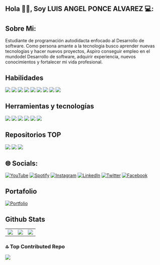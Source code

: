 ## Hola 👋🏻, Soy LUIS ANGEL PONCE ALVAREZ 💻:

## Sobre Mi:

Estudiante de programación autodidacta enfocado al Desarrollo de software. Como persona amante a la tecnologia busco aprender nuevas tecnologias y hacer nuevos proyectos, Aspiro conseguir empleo en el mundodel Desarrollo de software, adquirir experiencia, nuevos conocimientos y fortalecer mi vida profesional.

## Habilidades

<p>
  <img src="https://img.shields.io/badge/JavaScript-323330?style=for-the-badge&logo=javascript&logoColor=F7DF1E"/>
  <img src="https://img.shields.io/badge/Python-14354C?style=for-the-badge&logo=python&logoColor=white">
  <img src="https://img.shields.io/badge/HTML5-E34F26?style=for-the-badge&logo=html5&logoColor=white">
  <img src="https://img.shields.io/badge/CSS3-1572B6?style=for-the-badge&logo=css3&logoColor=white">
  <img src="https://img.shields.io/badge/React-20232A?style=for-the-badge&logo=react&logoColor=61DAFB">
  <img src="https://img.shields.io/badge/Markdown-000000?style=for-the-badge&logo=markdown&logoColor=white"/>
  <img src="https://img.shields.io/badge/Bootstrap-563D7C?style=for-the-badge&logo=bootstrap&logoColor=white"/>
  <img src="https://img.shields.io/badge/SQLite-07405E?style=for-the-badge&logo=sqlite&logoColor=white"/>
  <img src="https://img.shields.io/badge/Netlify-00C7B7?style=for-the-badge&logo=netlify&logoColor=white"/>
<p>

## Herramientas y tecnologías

<p>
  <img src="https://img.shields.io/badge/Git-F05032?style=for-the-badge&logo=git&logoColor=white">
  <img src="https://img.shields.io/badge/GitHub-100000?style=for-the-badge&logo=github&logoColor=white">
  <img src="https://img.shields.io/badge/Linux-FCC624?style=for-the-badge&logo=linux&logoColor=black">
  <img src="https://img.shields.io/badge/Figma-F24E1E?style=for-the-badge&logo=figma&logoColor=white">
  <img src="https://img.shields.io/badge/Notion-000000?style=for-the-badge&logo=notion&logoColor=white">
  <img src="https://img.shields.io/badge/Vercel-000000?style=for-the-badge&logo=vercel&logoColor=white">
</p>

## Repositorios TOP

[![](https://github-readme-stats.vercel.app/api/pin/?username=luisangelponcealvarez&repo=Gestor-de-contrasenas&bg_color=30,00ee,00dbde&title_color=000&text_color=fff)](https://github.com/luisangelponcealvarez/Gestor-de-contrasenas)
[![](https://github-readme-stats.vercel.app/api/pin/?username=luisangelponcealvarez&repo=SiteWallpapers&bg_color=30,00ee,00dbde&title_color=000&text_color=fff)](https://github.com/luisangelponcealvarez/SiteWallpapers)
[![](https://github-readme-stats.vercel.app/api/pin/?username=luisangelponcealvarez&repo=cursos-gratis&bg_color=30,00ee,00dbde&title_color=000&text_color=fff)](https://github.com/luisangelponcealvarez/cursos-gratis)

## 🌐 Socials:

<a href="https://www.youtube.com/channel/UCQ851l8kDeiZYfg6cozN__g" target="_blank">![YouTube](https://img.shields.io/badge/YouTube-%23FF0000.svg?style=for-the-badge&logo=YouTube&logoColor=white)</a>
<a href="https://open.spotify.com/user/nhf5pz5g4wdgjk0bvw2fzhakd?si=1ff6fa2155254f25" target="_blank">![Spotify](https://img.shields.io/badge/Spotify-1ED760?style=for-the-badge&logo=spotify&logoColor=white)</a>
<a href="https://www.instagram.com/poncealvarezluisangel/" target="_blank">![Instagram](https://img.shields.io/badge/Instagram-%23E4405F.svg?style=for-the-badge&logo=Instagram&logoColor=white)</a>
<a href="https://www.linkedin.com/in/luis-angel-ponce-alvarez-848826242/" target="_blank">![LinkedIn](https://img.shields.io/badge/linkedin-%230077B5.svg?style=for-the-badge&logo=linkedin&logoColor=white)</a>
<a href="https://twitter.com/Luisang01161226" target="_blank">![Twitter](https://img.shields.io/badge/Twitter-%231DA1F2.svg?style=for-the-badge&logo=Twitter&logoColor=white)</a>
<a href="https://www.facebook.com/luisangel.poncealvarez.37" target="_blank">![Facebook](https://img.shields.io/badge/Facebook-%231877F2.svg?style=for-the-badge&logo=Facebook&logoColor=white)</a>

## Portafolio

<a href="http://luisangelponcealvarez.netlify.app/" target="_blank">![Portfolio](https://img.shields.io/badge/Portfolio-%23000000.svg?style=for-the-badge&logo=firefox&logoColor=#FF7139)</a>

## Github Stats

<table>
  <tr>
    <td valign="top">
     <img src="https://github-readme-stats.vercel.app/api/top-langs/?username=luisangelponcealvarez&theme=radical&card_width=450em)](https://github.com/veroMoreno/veroMoreno/github-readme-stats"/>
    </td>
    <td valign="top">
      <img src="https://github-readme-streak-stats.herokuapp.com/?user=luisangelponcealvarez&theme=radical&hide_border=false"/>
    </td>
    <td valign="top">
     <img src="https://github-readme-stats.vercel.app/api?username=luisangelponcealvarez&show_icons=true&hide_border=true&&count_private=true&include_all_commits=true&theme=radical&hide_stars=false" />
    </td>
  </tr>
</table>

### 🔝 Top Contributed Repo

<img src="https://github-contributor-stats.vercel.app/api?username=luisangelponcealvarez&limit=5&theme=radical&combine_all_yearly_contributions=true"/>
